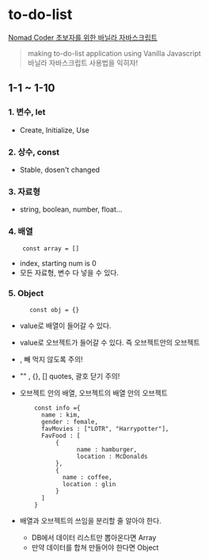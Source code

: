 # to-do-list

[Nomad Coder 초보자를 위한 바닐라 자바스크립트](https://youtu.be/wUHncG3VwPw)

> making to-do-list application using Vanilla Javascript <br> 바닐라 자바스크립트 사용법을 익히자!

## 1-1 ~ 1-10

### 1. 변수, let

-   Create, Initialize, Use

### 2. 상수, const

-   Stable, dosen't changed

### 3. 자료형

-   string, boolean, number, float...

### 4. 배열

        const array = []

-   index, starting num is 0
-   모든 자료형, 변수 다 넣을 수 있다.

### 5. Object

          const obj = {}

-   value로 배열이 들어갈 수 있다.
-   value로 오브젝트가 들어갈 수 있다. 즉 오브젝트안의 오브젝트
-   , 빼 먹지 않도록 주의!
-   "" , {}, [] quotes, 괄호 닫기 주의!
-   오브젝트 안의 배열, 오브젝트의 배열 안의 오브젝트

            const info ={
              name : kim,
              gender : female,
              favMovies : ["LOTR", "Harrypotter"],
              FavFood : [
                  {
                        name : hamburger,
                        location : McDonalds
                  },
                  {
                    name : coffee,
                    location : glin
                  }
              ]
            }


-   배열과 오브젝트의 쓰임을 분리할 줄 알아야 한다.
    -   DB에서 데이터 리스트만 뽑아온다면 Array
    -   만약 데이터를 합쳐 만들어야 한다면 Object
